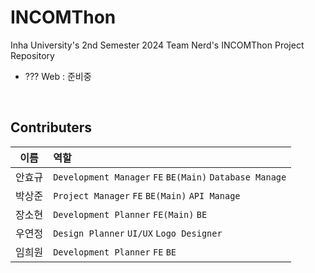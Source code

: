# INCOMThon
Inha University's 2nd Semester 2024 Team Nerd's INCOMThon Project Repository

- ??? Web : 준비중

<br>

## Contributers

| 이름  | 역할                           |
| :---: | :---------------------------- |
| 안효규 | `Development Manager` `FE` `BE(Main)` `Database Manage`         |
| 박상준 | `Project Manager` `FE` `BE(Main)` `API Manage` |
| 장소현 | `Development Planner` `FE(Main)` `BE`           |
| 우연정 | `Design Planner` `UI/UX` `Logo Designer`               |
| 임희원 | `Development Planner` `FE` `BE`               |
